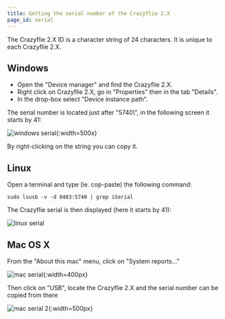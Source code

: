 ```yaml
---
title: Getting the serial number of the Crazyflie 2.X
page_id: serial
---
```


The Crazyflie 2.X ID is a character string of 24 characters. It is
unique to each Crazyflie 2.X.

Windows
-------

-   Open the \"Device manager\" and find the Crazyflie 2.X.
-   Right click on Crazyflie 2.X, go in \"Properties\" then in the
    tab \"Details\".
-   In the drop-box select \"Device instance path\".

The serial number is located just after \"5740\\\", in the following
screen it starts by 41:

![windows serial](/docs/images/windows_serial.png){:width=500x}

By right-clicking on the string you can copy it.

Linux
-----

Open a terminal and type (ie. cop-paste) the following command:

    sudo lsusb -v -d 0483:5740 | grep iSerial

The Crazyflie serial is then displayed (here it starts by 41):

![linux serial](/docs/images/linux_serial.png)

Mac OS X
--------

From the \"About this mac\" menu, click on \"System reports\...\"

![mac serial](/docs/images/mac_serial_about.png){:width=400px}

Then click on \"USB\", locate the Crazyflie 2.X and the serial number can
be copied from there

![mac serial 2](/docs/images/mac_serial.png){:width=500px}
